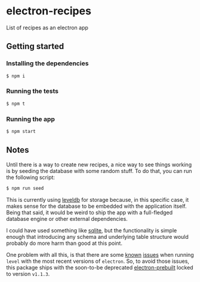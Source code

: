 # electron-recipes
List of recipes as an electron app

## Getting started

### Installing the dependencies

```bash
$ npm i
```

### Running the tests

```bash
$ npm t
```

### Running the app

```bash
$ npm start
```

## Notes

Until there is a way to create new recipes, a nice way to see things working is by seeding the database with some random stuff. To do that, you can run the following script:

```bash
$ npm run seed
```

This is currently using [leveldb](http://leveldb.org/) for storage because, in this specific case, it makes sense for the database to be embedded with the application itself. Being that said, it would be weird to ship the app with a full-fledged database engine or other external dependencies.

I could have used something like [sqlite](https://sqlite.org/), but the functionality is simple enough that introducing any schema and underlying table structure would probably do more harm than good at this point.

One problem with all this, is that there are some [known](https://github.com/Level/levelup/issues/395) [issues](https://github.com/electron/electron/issues/5851) when running `level` with the most recent versions of `electron`. So, to avoid those issues, this package ships with the soon-to-be deprecated  [electron-prebuilt](https://github.com/electron-userland/electron-prebuilt#readme) locked to version `v1.1.3`.
